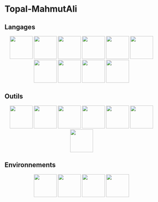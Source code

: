 # Topal-MahmutAli

## Langages
<p align="center">
<img src="https://upload.wikimedia.org/wikipedia/commons/thumb/c/c3/Python-logo-notext.svg/1869px-Python-logo-notext.svg.png" width="75"/>
<img src="https://user-images.githubusercontent.com/99390313/230785136-71adddbb-e66a-405f-94b9-fe2e19befc35.png" width="75"/>
<img src="https://user-images.githubusercontent.com/99390313/230785146-ec2704e7-7e04-4518-a93d-fdf36da1cfbb.png" width="75"/>
<img src="https://user-images.githubusercontent.com/99390313/230785150-1a5d1e18-05de-420f-b3ad-d1167b27c784.png" width="75"/>
<img src="https://user-images.githubusercontent.com/99390313/230785153-82a2428c-4b46-467c-b74f-c827353684b1.png" width="75"/>
<img src="https://user-images.githubusercontent.com/99390313/230785157-a8d4757f-95d8-41e1-b9cf-48835dfc47a6.png" width="75"/>
<img src="https://user-images.githubusercontent.com/99390313/230785170-331f76a9-b56a-413f-8984-f69b368dc296.png" width="75"/>
<img src="https://user-images.githubusercontent.com/99390313/230785172-dd7adf67-dd3b-4ced-bd03-ea7b08ed8895.png" width="75"/>
<img src="https://user-images.githubusercontent.com/99390313/230785175-20d1d269-06ac-4a6e-a65d-0905696aaf82.png" width="75"/>
<img src="https://user-images.githubusercontent.com/99390313/230785178-9b39aba5-7119-45cb-a070-c41b7524235c.png" width="75"/>

</p>

## Outils

<p align="center">
<img src="https://user-images.githubusercontent.com/99390313/230785196-693e56eb-a18d-43a2-ad44-2edee7bcdffb.png" width="75"/>
<img src="https://user-images.githubusercontent.com/99390313/230785200-8a3e8059-31da-4799-9d49-82534617444b.png" width="75"/>
<img src="https://user-images.githubusercontent.com/99390313/230785206-b48cba42-9d30-4c1b-9cdd-d49c776f6315.png" width="75"/>
<img src="https://user-images.githubusercontent.com/99390313/230785209-650009ad-1c17-455a-b54f-b4d021f32190.png" width="75"/>
<img src="https://user-images.githubusercontent.com/99390313/230785212-37b65ac0-98a7-4880-a358-78377c14bbeb.png" width="75"/>
<img src="https://user-images.githubusercontent.com/99390313/230785220-0ea7ba3b-f783-458d-b85a-8b0800be720a.png" width="75"/>
<img src="https://user-images.githubusercontent.com/99390313/230785225-ff99cf95-b1b6-4df3-ba59-4e46c6034bd7.png" width="75"/>
</p>

## Environnements 
  
<p align="center">
<img src="https://user-images.githubusercontent.com/99390313/230785242-f6f08e69-533e-453f-8695-50c4b8499043.png" width="75"/>
<img src="https://user-images.githubusercontent.com/99390313/230785244-964cb472-eacb-4429-80bf-0aa1eefd2e16.png" width="75"/>
<img src="https://user-images.githubusercontent.com/99390313/230785250-b4e025ce-da4c-4899-a6c4-08f4464923c3.png" width="75"/>
<img src="https://user-images.githubusercontent.com/99390313/230785255-07a85648-a306-447e-95c5-043d2546f1aa.png" width="75"/>
</p>





<!--
**TopalMahmutAli/TopalMahmutAli** is a ✨ _special_ ✨ repository because its `README.md` (this file) appears on your GitHub profile.

Here are some ideas to get you started:

- 🔭 I’m currently working on ...
- 🌱 I’m currently learning ...
- 👯 I’m looking to collaborate on ...
- 🤔 I’m looking for help with ...
- 💬 Ask me about ...
- 📫 How to reach me: ...
- 😄 Pronouns: ...
- ⚡ Fun fact: ...
-->
